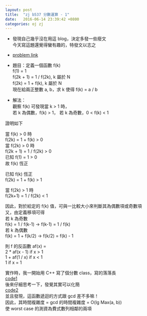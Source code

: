 ```yaml
---
layout: post
title:  "zj b537 分數運算 - 1"
date:   2016-06-14 23:39:42 +0800
categories: oj zj
---
```

* 發現自己幾乎沒在用這 blog，決定多發一些廢文  
今天寫這題還覺得蠻有趣的，特發文以志之  

* [problem link](http://zerojudge.tw/ShowProblem?problemid=b537)

* 題目：定義一個函數 f(k)  
f(1) = 1  
f(2k + 1) = 1 / f(2k), k 屬於 N  
f(2k) = 1 + f(k), k 屬於 N  
現在給兩正整數 a, b，求 k 使得 f(k) = a / b  

*  解法：  
觀察 f(k) 可發現當 k > 1 時，  
若 k 為偶數，f(k) > 1，
若 k 為奇數，0 < f(k) < 1  

證明如下  

當 f(k) > 0 時  
f(2k) = 1 + f(k) > 0  
當 f(2k) > 0 時  
f(2k + 1) = 1 / f(2k) > 0  
已知 f(1) = 1 > 0  
故 f(k) 恆正  

已知 f(k) 恆正  
f(2k) = 1 + f(k) > 1  

當 f(2k) > 1 時  
f(2k+1) = 1 / f(2k) < 1  

因此，對於給定的 f(k) 值，可與一比較大小來判斷其為偶數項或奇數項  
又，由定義移項可得  
若 k 為奇數  
f(k) = 1 / f(k-1) -> f(k-1) = 1 / f(k)  
若 k 為偶數  
f(k) = 1 + f(k/2) -> f(k/2) = f(k) - 1  

則 f 的反函數 af(x) =  
2 * af(x - 1) if x > 1  
1 + af(1 / x) if x < 1  
1 if x = 1  

實作時，我一開始用 C++ 寫了個分數 class，寫的落落長  
[code1](https://github.com/prprprpony/oj/blob/master/zj/ac/b537/b537.cpp)  
後來仔細思考一下，發覺其實可以化簡  
[code2](https://github.com/prprprpony/oj/blob/master/zj/ac/b537/b537.c)  
並且發現，這函數遞迴的方式跟 gcd 差不多嘛！  
因此，其時間複雜度 =  gcd 的時間複雜度 = O(lg Max(a, b))  
使 worst case 的測資為費式數列相鄰的兩項  
